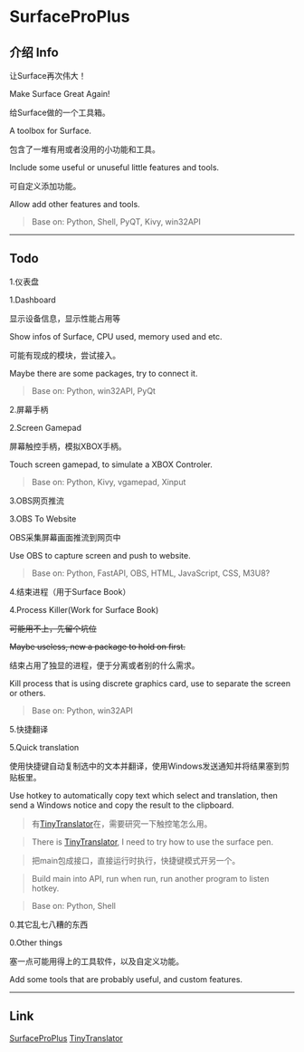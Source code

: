 # SurfaceProPlus

## 介绍 Info

让Surface再次伟大！

Make Surface Great Again!

给Surface做的一个工具箱。

A toolbox for Surface.

包含了一堆有用或者没用的小功能和工具。

Include some useful or unuseful little features and tools.

可自定义添加功能。

Allow add other features and tools.

>Base on: Python, Shell, PyQT, Kivy, win32API

---

## Todo

1.仪表盘

1.Dashboard

显示设备信息，显示性能占用等

Show infos of Surface, CPU used, memory used and etc.

可能有现成的模块，尝试接入。

Maybe there are some packages, try to connect it.

>Base on: Python, win32API, PyQt

2.屏幕手柄

2.Screen Gamepad

屏幕触控手柄，模拟XBOX手柄。

Touch screen gamepad, to simulate a XBOX Controler.

>Base on: Python, Kivy, vgamepad, Xinput

3.OBS网页推流

3.OBS To Website

OBS采集屏幕画面推流到网页中

Use OBS to capture screen and push to website.

>Base on: Python, FastAPI, OBS, HTML, JavaScript, CSS, M3U8?

4.结束进程（用于Surface Book）

4.Process Killer(Work for Surface Book)

~~可能用不上，先留个坑位~~

~~Maybe useless, new a package to hold on first.~~

结束占用了独显的进程，便于分离或者别的什么需求。

Kill process that is using discrete graphics card, use to separate the screen or others.

>Base on: Python, win32API

5.快捷翻译

5.Quick translation

使用快捷键自动复制选中的文本并翻译，使用Windows发送通知并将结果塞到剪贴板里。

Use hotkey to automatically copy text which select and translation, then send a Windows notice and copy the result to the clipboard.

>有[TinyTranslator](https://github.com/BX-NL/TinyTranslator)在，需要研究一下触控笔怎么用。

>There is [TinyTranslator](https://github.com/BX-NL/TinyTranslator), I need to try how to use the surface pen.

>把main包成接口，直接运行时执行，快捷键模式开另一个。

>Build main into API, run when run, run another program to listen hotkey.

>Base on: Python, Shell

0.其它乱七八糟的东西

0.Other things

塞一点可能用得上的工具软件，以及自定义功能。

Add some tools that are probably useful, and custom features.

---

## Link

[SurfaceProPlus](https://github.com/BX-NL/SurfaceProPlus)
[TinyTranslator](https://github.com/BX-NL/TinyTranslator)